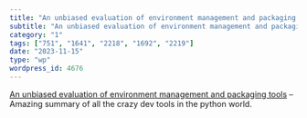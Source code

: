 ```yaml
---
title: "An unbiased evaluation of environment management and packaging tools"
subtitle: "An unbiased evaluation of environment management and packaging tools"
category: "1"
tags: ["751", "1641", "2218", "1692", "2219"]
date: "2023-11-15"
type: "wp"
wordpress_id: 4676
---
```

[ An unbiased evaluation of environment management and packaging tools]( https://alpopkes.com/posts/python/packaging_tools/) –Amazing summary of all the crazy dev tools in the python world.